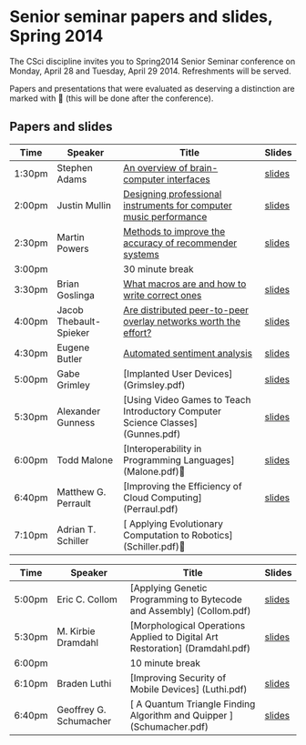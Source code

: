 # Senior seminar papers and slides, Spring 2014

The CSci discipline invites you to Spring2014 Senior Seminar conference on Monday, April 28 and Tuesday, April 29 2014. Refreshments will be served. 

Papers and presentations that were evaluated as deserving a distinction are marked with 🌟 (this will be done after the conference). 

## Papers and slides

| Time | Speaker  | Title       | Slides  |
| -----|----------|-------------|---------|
| 1:30pm | Stephen Adams | [An overview of brain-computer interfaces](adams.pdf) | [slides](adamsslides.pdf) |
| 2:00pm | Justin Mullin | [Designing professional instruments for computer music performance](mullin.pdf) | [slides](mullinslides.pdf) |
| 2:30pm | Martin Powers | [Methods to improve the accuracy of recommender systems](powers.pdf) | [slides](powersslides.pdf) |
| 3:00pm | | 30 minute break 
| 3:30pm | Brian Goslinga | [What macros are and how to write correct ones](goslinga.pdf) | [slides](goslingaslides.pdf) |
| 4:00pm | Jacob Thebault-Spieker | [Are distributed peer-to-peer overlay networks worth the effort?](thebault-spieker.pdf) | [slides](thebault-spiekerslides.pdf) |
| 4:30pm | Eugene Butler | [Automated sentiment analysis](butler.pdf) | [slides](butlerslides.pdf) |
|5:00pm| 	Gabe Grimley| 	[Implanted User Devices] 	(Grimsley.pdf) | [slides](Grimsleyslides.pdf) |
|5:30pm |	Alexander Gunness| 	[Using Video Games to Teach Introductory Computer Science Classes] 	(Gunnes.pdf) | [slides](Gunnessslides.pdf) |
|6:00pm |	Todd Malone| 	[Interoperability in Programming Languages] 	(Malone.pdf)🌟 | [slides](Maloneslides.pdf)|
|6:40pm| 	Matthew G. Perrault| 	[Improving the Efficiency of Cloud Computing] (Perraul.pdf) | [slides](Perrsultslides.pdf) |
|7:10pm| 	Adrian T. Schiller| [	Applying Evolutionary Computation to Robotics] (Schiller.pdf)🌟| 

| Time | Speaker  | Title       | Slides  |
| -----|----------|-------------|---------|
|5:00pm| 	Eric C. Collom |	[Applying Genetic Programming to Bytecode and Assembly] 		(Collom.pdf) | [slides](Collomslides.pdf)|
|5:30pm| 	M. Kirbie Dramdahl| 	[Morphological Operations Applied to Digital Art Restoration] (Dramdahl.pdf) | [slides](Dramdahlslides.pdf)|
|6:00pm ||	10 minute break 	  	 
|6:10pm| 	Braden Luthi| 	[Improving Security of Mobile Devices] 	(Luthi.pdf) | [slides](Luthislides.pdf)|
|6:40pm| 	Geoffrey G. Schumacher| [	A Quantum Triangle Finding Algorithm and Quipper 	]	(Schumacher.pdf) | [slides](Schumacherslides.pdf)|
